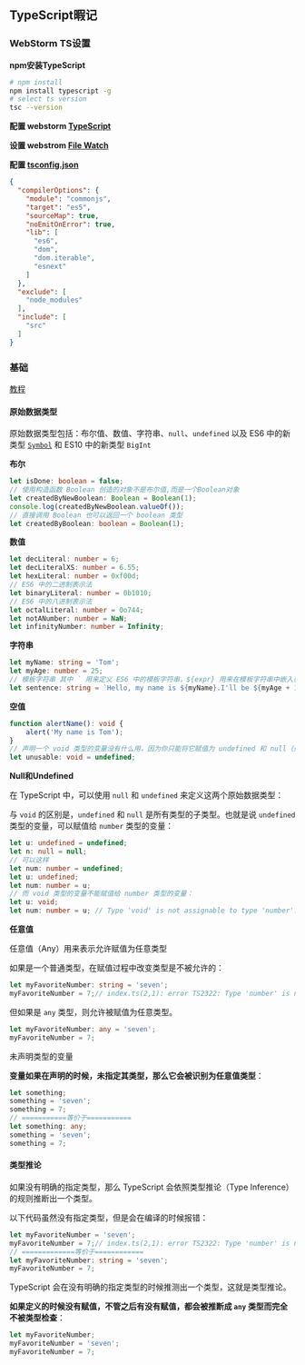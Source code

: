 ## TypeScript暇记

### WebStorm TS设置

**npm安装TypeScript**

```bash
# npm install 
npm install typescript -g
# select ts version
tsc --version
```

**配置 webstorm [TypeScript ](https://www.chunshu.net/article/192/cid/44.html)**

**设置 webstrom [File Watch](https://segmentfault.com/a/1190000023000222)**

**配置 [tsconfig.json ](https://www.tslang.cn/docs/handbook/tsconfig-json.html)**

```json
{
  "compilerOptions": {
    "module": "commonjs",
    "target": "es5",
    "sourceMap": true,
    "noEmitOnError": true,
    "lib": [
      "es6",
      "dom",
      "dom.iterable",
      "esnext"
    ]
  },
  "exclude": [
    "node_modules"
  ],
  "include": [
    "src"
  ]
}
```



### 基础

[教程](https://ts.xcatliu.com/introduction/index.html)

#### 原始数据类型

原始数据类型包括：布尔值、数值、字符串、`null`、`undefined` 以及 ES6 中的新类型 [`Symbol`](http://es6.ruanyifeng.com/#docs/symbol) 和 ES10 中的新类型 `BigInt`

**布尔**

```typescript
let isDone: boolean = false;
// 使用构造函数 Boolean 创造的对象不是布尔值,而是一个Boolean对象
let createdByNewBoolean: Boolean = Boolean(1);
console.log(createdByNewBoolean.valueOf());
// 直接调用 Boolean 也可以返回一个 boolean 类型
let createdByBoolean: boolean = Boolean(1);
```

**数值**

```typescript
let decLiteral: number = 6;
let decLiteralXS: number = 6.55;
let hexLiteral: number = 0xf00d;
// ES6 中的二进制表示法
let binaryLiteral: number = 0b1010;
// ES6 中的八进制表示法
let octalLiteral: number = 0o744;
let notANumber: number = NaN;
let infinityNumber: number = Infinity;
```

**字符串**

```typescript
let myName: string = 'Tom';
let myAge: number = 25;
// 模板字符串 其中 ` 用来定义 ES6 中的模板字符串，${expr} 用来在模板字符串中嵌入表达式
let sentence: string = `Hello, my name is ${myName}.I'll be ${myAge + 1} years old next month.`;
```

**空值**

```typescript
function alertName(): void {
    alert('My name is Tom');
}
// 声明一个 void 类型的变量没有什么用，因为你只能将它赋值为 undefined 和 null（只在 --strictNullChecks 未指定时）：
let unusable: void = undefined;
```

**Null和Undefined**

在 TypeScript 中，可以使用 `null` 和 `undefined` 来定义这两个原始数据类型：

与 `void` 的区别是，`undefined` 和 `null` 是所有类型的子类型。也就是说 `undefined` 类型的变量，可以赋值给 `number` 类型的变量：

```typescript
let u: undefined = undefined;
let n: null = null;
// 可以这样
let num: number = undefined;
let u: undefined;
let num: number = u;
// 而 void 类型的变量不能赋值给 number 类型的变量：
let u: void;
let num: number = u; // Type 'void' is not assignable to type 'number'.
```

**任意值**

任意值（Any）用来表示允许赋值为任意类型

如果是一个普通类型，在赋值过程中改变类型是不被允许的：

```ts
let myFavoriteNumber: string = 'seven';
myFavoriteNumber = 7;// index.ts(2,1): error TS2322: Type 'number' is not assignable to type 'string'.
```

但如果是 `any` 类型，则允许被赋值为任意类型。

```ts
let myFavoriteNumber: any = 'seven';
myFavoriteNumber = 7;
```

未声明类型的变量

**变量如果在声明的时候，未指定其类型，那么它会被识别为任意值类型**：

```ts
let something;
something = 'seven';
something = 7;
// ===========等价于===========
let something: any;
something = 'seven';
something = 7;
```



#### 类型推论

如果没有明确的指定类型，那么 TypeScript 会依照类型推论（Type Inference）的规则推断出一个类型。

以下代码虽然没有指定类型，但是会在编译的时候报错：

```ts
let myFavoriteNumber = 'seven';
myFavoriteNumber = 7;// index.ts(2,1): error TS2322: Type 'number' is not assignable to type 'string'.
// =============等价于============
let myFavoriteNumber: string = 'seven';
myFavoriteNumber = 7;
```

TypeScript 会在没有明确的指定类型的时候推测出一个类型，这就是类型推论。

**如果定义的时候没有赋值，不管之后有没有赋值，都会被推断成 `any` 类型而完全不被类型检查**：

```ts
let myFavoriteNumber;
myFavoriteNumber = 'seven';
myFavoriteNumber = 7;
```